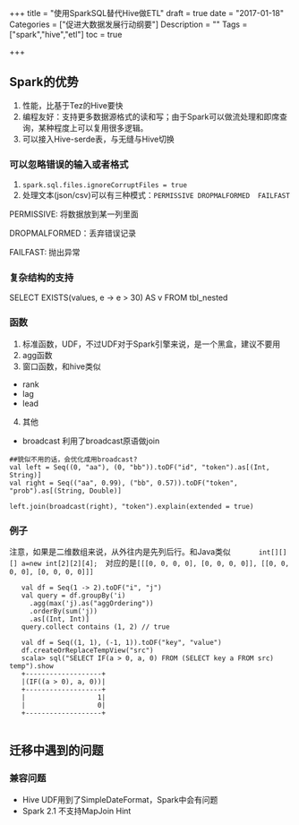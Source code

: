 +++
title = "使用SparkSQL替代Hive做ETL"
draft = true
date = "2017-01-18"
Categories = ["促进大数据发展行动纲要"] 
Description = "" 
Tags = ["spark","hive","etl"] 
toc = true

+++

## Spark的优势

1. 性能，比基于Tez的Hive要快
2. 编程友好：支持更多数据源格式的读和写；由于Spark可以做流处理和即席查询，某种程度上可以复用很多逻辑。
3. 可以接入Hive-serde表，与无缝与Hive切换

### 可以忽略错误的输入或者格式
1. `spark.sql.files.ignoreCorruptFiles = true`
2. 处理文本(json/csv)可以有三种模式：`PERMISSIVE DROPMALFORMED  FAILFAST `

PERMISSIVE: 将数据放到某一列里面

DROPMALFORMED：丢弃错误记录

FAILFAST: 抛出异常

### 复杂结构的支持
SELECT EXISTS(values, e -> e > 30) AS v FROM tbl_nested


### 函数
1. 标准函数，UDF，不过UDF对于Spark引擎来说，是一个黑盒，建议不要用
2. agg函数
3. 窗口函数，和hive类似
- rank 
- lag
- lead
4. 其他
- broadcast 利用了broadcast原语做join
```
##貌似不用的话，会优化成用broadcast?
val left = Seq((0, "aa"), (0, "bb")).toDF("id", "token").as[(Int, String)]
val right = Seq(("aa", 0.99), ("bb", 0.57)).toDF("token", "prob").as[(String, Double)]

left.join(broadcast(right), "token").explain(extended = true)
```

### 例子
注意，如果是二维数组来说，从外往内是先列后行。和Java类似`        int[][][] a=new int[2][2][4];  
`对应的是` [[[0, 0, 0, 0], [0, 0, 0, 0]], [[0, 0, 0, 0], [0, 0, 0, 0]]]  
`
```
   val df = Seq(1 -> 2).toDF("i", "j")
   val query = df.groupBy('i)
     .agg(max('j).as("aggOrdering"))
     .orderBy(sum('j))
     .as[(Int, Int)]
   query.collect contains (1, 2) // true
   
   val df = Seq((1, 1), (-1, 1)).toDF("key", "value")
   df.createOrReplaceTempView("src")
   scala> sql("SELECT IF(a > 0, a, 0) FROM (SELECT key a FROM src) temp").show
   +-------------------+
   |(IF((a > 0), a, 0))|
   +-------------------+
   |                  1|
   |                  0|
   +-------------------+
   
   ```
## 迁移中遇到的问题
### 兼容问题
- Hive UDF用到了SimpleDateFormat，Spark中会有问题
- Spark 2.1 不支持MapJoin Hint